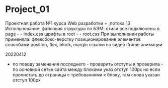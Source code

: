 # Project_01

Проектная работа №1 курса Web разработки + ,потока 13
Испольнование:
файловая структура по БЭМ:
стили все подключены в page - - index.css
шрифты в root - - root.css
При выполнении работы применяла:
флексбокс-верстку
позиционирование элементов способами position, flex, block, margin
ссылки на видео iframe
анимации

20220412

- по поводу замечания последнего - проверить отступы
  я проверила - по основной сетке сайта между блоками указ отступ 100px
  но если пролистать до страницы с требованиями к блоку, там снова указан отступ 100px

